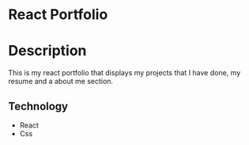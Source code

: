 # React Portfolio

# Description
This is my react portfolio that displays my projects that I have done, my resume and a about me section.

## Technology
- React
- Css




